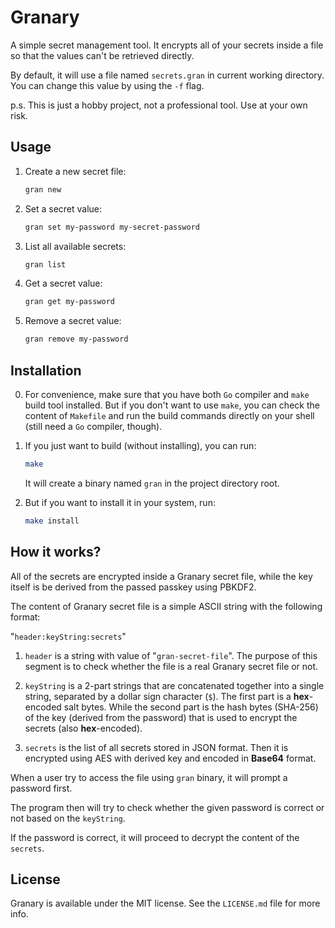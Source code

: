 # Granary

A simple secret management tool. It encrypts all of your secrets inside a file so that the values can't be retrieved directly.

By default, it will use a file named `secrets.gran` in current working directory. You can change this value by using the `-f` flag.

p.s. This is just a hobby project, not a professional tool. Use at your own risk.

## Usage

1. Create a new secret file:

    ```sh
    gran new
    ```

2. Set a secret value:

    ```sh
    gran set my-password my-secret-password
    ```

3. List all available secrets:

    ```sh
    gran list
    ```

4. Get a secret value:

    ```sh
    gran get my-password
    ```

5. Remove a secret value:

    ```sh
    gran remove my-password
    ```

## Installation

0. For convenience, make sure that you have both `Go` compiler and `make` build tool installed. But if you don't want to use `make`, you can check the content of `Makefile` and run the build commands directly on your shell (still need a `Go` compiler, though).

1. If you just want to build (without installing), you can run:

    ```sh
    make
    ```

    It will create a binary named `gran` in the project directory root.

2. But if you want to install it in your system, run:

    ```sh
    make install
    ```

## How it works?

All of the secrets are encrypted inside a Granary secret file, while the key itself is be derived from the passed passkey using PBKDF2.

The content of Granary secret file is a simple ASCII string with the following format:

"`header:keyString:secrets`"

1. `header` is a string with value of "`gran-secret-file`". The purpose of this segment is to check whether the file is a real Granary secret file or not.

2. `keyString` is a 2-part strings that are concatenated together into a single string, separated by a dollar sign character (`$`). The first part is a **hex**-encoded salt bytes. While the second part is the hash bytes (SHA-256) of the key (derived from the password) that is used to encrypt the secrets (also **hex**-encoded).

3. `secrets` is the list of all secrets stored in JSON format. Then it is encrypted using AES with derived key and encoded in **Base64** format.

When a user try to access the file using `gran` binary, it will prompt a password first.

The program then will try to check whether the given password is correct or not based on the `keyString`.

If the password is correct, it will proceed to decrypt the content of the `secrets`.

## License

Granary is available under the MIT license. See the `LICENSE.md` file for more info.
